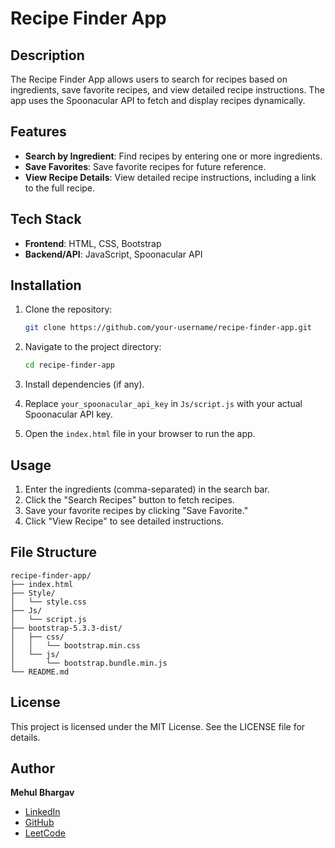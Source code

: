 # Recipe Finder App

## Description

The Recipe Finder App allows users to search for recipes based on ingredients, save favorite recipes, and view detailed recipe instructions. The app uses the Spoonacular API to fetch and display recipes dynamically.

## Features

- **Search by Ingredient**: Find recipes by entering one or more ingredients.
- **Save Favorites**: Save favorite recipes for future reference.
- **View Recipe Details**: View detailed recipe instructions, including a link to the full recipe.

## Tech Stack

- **Frontend**: HTML, CSS, Bootstrap
- **Backend/API**: JavaScript, Spoonacular API

## Installation

1. Clone the repository:

   ```bash
   git clone https://github.com/your-username/recipe-finder-app.git
   ```

2. Navigate to the project directory:

   ```bash
   cd recipe-finder-app
   ```

3. Install dependencies (if any).

4. Replace `your_spoonacular_api_key` in `Js/script.js` with your actual Spoonacular API key.

5. Open the `index.html` file in your browser to run the app.

## Usage

1. Enter the ingredients (comma-separated) in the search bar.
2. Click the "Search Recipes" button to fetch recipes.
3. Save your favorite recipes by clicking "Save Favorite."
4. Click "View Recipe" to see detailed instructions.

## File Structure

```
recipe-finder-app/
├── index.html
├── Style/
│   └── style.css
├── Js/
│   └── script.js
├── bootstrap-5.3.3-dist/
│   ├── css/
│   │   └── bootstrap.min.css
│   └── js/
│       └── bootstrap.bundle.min.js
└── README.md
```

## License

This project is licensed under the MIT License. See the LICENSE file for details.

## Author

**Mehul Bhargav**  
- [LinkedIn](https://www.linkedin.com/in/mrmehulbhargav)  
- [GitHub](https://github.com/mrMehulbhargav)  
- [LeetCode](https://leetcode.com/u/mrmehulbhargav/)
